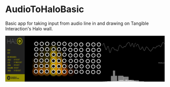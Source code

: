 # AudioToHaloBasic
Basic app for taking input from audio line in and drawing on Tangible Interaction's Halo wall.

![render.png](https://raw.githubusercontent.com/nielmclaren/AudioToHaloBasic/master/screenies/export0001.png)

